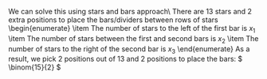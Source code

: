 We can solve this using stars and bars approach\\
There are 13 stars and 2 extra positions to place the bars/dividers between rows of stars
\begin{enumerate}
\item The number of stars to the left of the first bar is $x_1$
\item The number of stars between the first and second bars is $x_2$
\item The number of stars to the right of the second bar is $x_3$
\end{enumerate}
As a result, we pick 2 positions out of 13 and 2 positions to place the bars: $ \binom{15}{2} $
